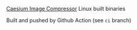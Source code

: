 [Caesium Image Compressor](https://github.com/Lymphatus/caesium-image-compressor) Linux built binaries

Built and pushed by Github Action (see `ci` branch)

